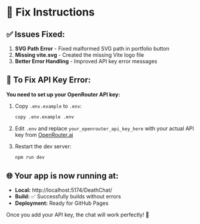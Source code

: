 # 🔧 Fix Instructions

## ✅ Issues Fixed:

1. **SVG Path Error** - Fixed malformed SVG path in portfolio button
2. **Missing vite.svg** - Created the missing Vite logo file  
3. **Better Error Handling** - Improved API key error messages

## 🔑 To Fix API Key Error:

**You need to set up your OpenRouter API key:**

1. Copy `.env.example` to `.env`:
   ```bash
   copy .env.example .env
   ```

2. Edit `.env` and replace `your_openrouter_api_key_here` with your actual API key from [OpenRouter.ai](https://openrouter.ai/)

3. Restart the dev server:
   ```bash
   npm run dev
   ```

## 🌐 Your app is now running at:
- **Local:** http://localhost:5174/DeathChat/
- **Build:** ✅ Successfully builds without errors
- **Deployment:** Ready for GitHub Pages

Once you add your API key, the chat will work perfectly! 🚀
